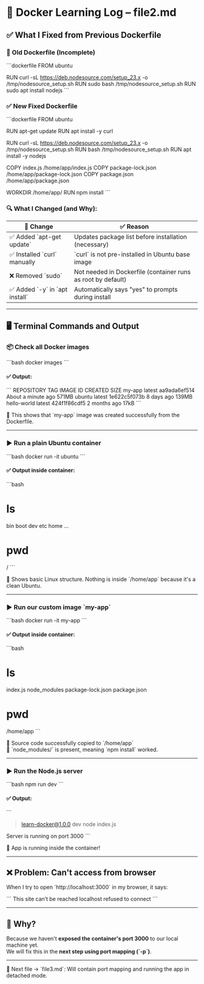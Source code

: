 # 📘 Docker Learning Log – file2.md

## ✅ What I Fixed from Previous Dockerfile

### 🔄 Old Dockerfile (Incomplete)
\`\`\`dockerfile
FROM ubuntu

RUN curl -sL https://deb.nodesource.com/setup_23.x -o /tmp/nodesource_setup.sh
RUN sudo bash /tmp/nodesource_setup.sh
RUN sudo apt install nodejs
\`\`\`

### ✅ New Fixed Dockerfile
\`\`\`dockerfile
FROM ubuntu

RUN apt-get update
RUN apt install -y curl

RUN curl -sL https://deb.nodesource.com/setup_23.x -o /tmp/nodesource_setup.sh
RUN bash /tmp/nodesource_setup.sh
RUN apt install -y nodejs

COPY index.js /home/app/index.js
COPY package-lock.json /home/app/package-lock.json
COPY package.json /home/app/package.json

WORKDIR /home/app/
RUN npm install
\`\`\`

### 🔍 What I Changed (and Why):

| 🔧 Change | ✅ Reason |
|----------|----------|
| ✅ Added \`apt-get update\` | Updates package list before installation (necessary) |
| ✅ Installed \`curl\` manually | \`curl\` is not pre-installed in Ubuntu base image |
| ❌ Removed \`sudo\` | Not needed in Dockerfile (container runs as root by default) |
| ✅ Added \`-y\` in \`apt install\` | Automatically says "yes" to prompts during install |

---

## 🖥️ Terminal Commands and Output

### 📦 Check all Docker images
\`\`\`bash
docker images
\`\`\`

#### ✅ Output:
\`\`\`
REPOSITORY    TAG       IMAGE ID       CREATED              SIZE
my-app        latest    aa9ada6ef514   About a minute ago   571MB
ubuntu        latest    1e622c5f073b   8 days ago           139MB
hello-world   latest    424f1f86cdf5   2 months ago         17kB
\`\`\`

🧠 This shows that \`my-app\` image was created successfully from the Dockerfile.

---

### ▶️ Run a plain Ubuntu container
\`\`\`bash
docker run -it ubuntu
\`\`\`

#### ✅ Output inside container:
\`\`\`bash
# ls
bin  boot  dev  etc  home ...
# pwd
/
\`\`\`

🧠 Shows basic Linux structure. Nothing is inside \`/home/app\` because it's a clean Ubuntu.

---

### ▶️ Run our custom image \`my-app\`
\`\`\`bash
docker run -it my-app
\`\`\`

#### ✅ Output inside container:
\`\`\`bash
# ls
index.js  node_modules  package-lock.json  package.json
# pwd
/home/app
\`\`\`

🧠 Source code successfully copied to \`/home/app\`  
🧠 \`node_modules/\` is present, meaning \`npm install\` worked.

---

### ▶️ Run the Node.js server
\`\`\`bash
npm run dev
\`\`\`

#### ✅ Output:
\`\`\`
> learn-docker@1.0.0 dev
> node index.js

Server is running on port 3000
\`\`\`

🧠 App is running inside the container!

---

## ❌ Problem: Can't access from browser

When I try to open \`http://localhost:3000\` in my browser, it says:

\`\`\`
This site can’t be reached
localhost refused to connect
\`\`\`

---

## 🔧 Why?

Because we haven't **exposed the container's port 3000** to our local machine yet.  
We will fix this in the **next step using port mapping (\`-p\`)**.

---

📁 Next file → \`file3.md\`: Will contain port mapping and running the app in detached mode.
